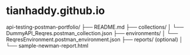 # tianhaddy.github.io
api-testing-postman-portfolio/
├── README.md
├── collections/
│   └── DummyAPI_Reqres.postman_collection.json
├── environments/
│   └── ReqresEnvironment.postman_environment.json
├── reports/ (optional)
│   └── sample-newman-report.html
